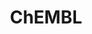 ---
layout: default
bigquery: https://console.cloud.google.com/bigquery?p=patents-public-data&d=ebi_chembl&page=dataset
citation: '"The ChEMBL database in 2017." Anna Gaulton, Anne Hersey, Michał Nowotka,
  A Patrícia Bento, Jon Chambers, David Mendez, Prudence Mutowo, Francis Atkinson,
  Louisa J Bellis, Elena Cibrián-Uhalte, Mark Davies, Nathan Dedman, Anneli Karlsson,
  María Paula Magariños, John P Overington, George Papadatos, Ines Smit, Andrew R
  Leach Nucleic acids Research (2017) 45 (Database Issue), D945-D954'
contributors: European Bioinformatics Institute
cost: None
description: ChEMBL Data is a manually curated database of small molecules used in
  drug discovery, including information about existing patented drugs.
documentation: 'schema: https://www.ebi.ac.uk/chembl/db_schema


  '
last_edit: 04/13/2022, 05:54:24
location: https://console.cloud.google.com/marketplace/product/google_patents_public_datasets/chembl
maintained_by: EMBL-EBI, an outstation of European Molecular Biology Laboratory
related_publications: '

  ChEMBL: towards direct deposition of bioassay data.


  Mendez D, Gaulton A, Bento AP, Chambers J, De Veij M, Félix E, Magariños MP, Mosquera
  JF, Mutowo P, Nowotka M, Gordillo-Marañón M, Hunter F, Junco L, Mugumbate G, Rodriguez-Lopez
  M, Atkinson F, Bosc N, Radoux CJ, Segura-Cabrera A, Hersey A, Leach AR.


  — Nucleic Acids Res. 2019; 47(D1):D930-D940. doi: 10.1093/nar/gky1075

  '
schema_fields:
- syn_type
- rtb
- indref_id
- binding_site_comment
- bao_endpoint
- usan_substem
- normal_range_max
- oral
- src_compound_id
- ro3_pass
- description
- acd_most_bpka
- bao_id
- creation_date
- l7
- warning_type
- level5
- full_mwt
- targrel_id
- cx_logd
- mw_freebase
- first_in_class
- metabolite_record_id
- source_domain_id
- warning_year
- drugind_id
- component_synonym
- qudt_units
- company
- cx_most_apka
- withdrawn_year
- tissue_id
- standard_relation
- lle
- max_phase
- protclasssyn_id
- activity_id
- comments
- met_id
- sitecomp_id
- assay_organism
- ad_type
- relationship_type
- src_description
- selectivity_comment
- doi
- helm_notation
- molecule_type
- prod_pat_id
- uberon_id
- as_id
- chebi_par_id
- updated_by
- version
- chirality
- efo_term
- doc_id
- target_type
- heavy_atoms
- alert_set_id
- irac_code
- who_name
- alert_id
- site_name
- action_type
- published_type
- hrac_code
- strength
- bao_format
- component_id
- drug_substance_flag
- mw_monoisotopic
- path
- published_relation
- assay_desc
- standard_value
- availability_type
- hbd
- assay_tissue
- trade_name
- met_conversion
- protein_class_id
- downgraded
- text_value
- parameter_type
- aidx
- cx_logp
- indication_class
- assay_param_id
- mechanism_of_action
- mol_irac_id
- polymer_flag
- job_id
- chembl_id
- assay_class_id
- num_lipinski_ro5_violations
- end_position
- orig_description
- ref_url
- go_id
- tid
- ddd_comment
- target_desc
- pathway_key
- level4
- smarts
- qed_weighted
- mesh_heading
- res_stem_id
- relationship
- oc_id
- who_extra
- l6
- published_value
- patent_use_code
- patent_id
- level3
- natural_product
- l8
- standard_upper_value
- assay_id
- short_name
- tid_fixed
- warning_description
- compound_name
- nda_type
- standard_type
- frac_class_id
- assay_subcellular_fraction
- ingredient
- country
- cell_ontology_id
- enzyme_tid
- cellosaurus_id
- record_id
- units
- updated_on
- curation_comment
- drug_record_id
- authors
- set_name
- smid
- l2
- data_validity_comment
- withdrawn_flag
- protein_class_desc
- standard_text_value
- mecref_id
- tbl
- acd_most_apka
- result_flag
- assay_strain
- standard_flag
- standard_inchi_key
- ddd_id
- hba
- warnref_id
- compsyn_id
- assay_tax_id
- le
- cidx
- l5
- num_ro5_violations
- applicant_full_name
- patent_expire_date
- sequence_md5sum
- label
- route
- tax_id
- stat
- black_box_warning
- hba_lipinski
- assay_test_type
- cell_source_tax_id
- mc_target_type
- mol_frac_id
- cell_description
- l1
- compound_key
- withdrawn_class
- source
- src_short_name
- mec_id
- domain_description
- type
- component_type
- pathway_id
- isoform
- doc_type
- hrac_class_id
- prodrug
- domain_type
- parenteral
- rgid
- src_id
- patent_no
- predbind_id
- bto_id
- max_phase_for_ind
- confidence_score
- comp_go_id
- usan_stem_id
- active_molregno
- major_class
- last_active
- warning_class
- relationship_desc
- mc_target_accession
- efo_id
- priority
- domain_id
- cell_source_organism
- level2
- parent_id
- molregno
- level3_description
- journal
- first_approval
- aromatic_rings
- direct_interaction
- value
- co_stem_id
- parent_type
- innovator_company
- status
- topical
- molsyn_id
- acd_logp
- start_position
- assay_type
- protein_class_synonym
- assay_cell_type
- ddd_admr
- abstract
- formulation_id
- dosage_form
- assay_category
- db_source
- class_level
- cx_most_bpka
- irac_class_id
- ap_id
- met_comment
- disease_efficacy
- accession
- frac_code
- subgroup
- delist_flag
- mol_atc_id
- product_id
- ridx
- alert_name
- curated_by
- acd_logd
- level4_description
- publication_number
- aspect
- last_page
- compd_id
- activity_comment
- activity_count
- db_version
- usan_stem
- entity_id
- stem
- normal_range_min
- site_id
- title
- idx
- actsm_id
- targcomp_id
- log_id
- entity_type
- cell_name
- pchembl_value
- usan_year
- species_group_flag
- mechanism_comment
- std_act_id
- warning_id
- src_assay_id
- metref_id
- published_units
- annotation
- active_ingredient
- mutation
- issue
- confidence
- homologue
- approval_date
- assay_source
- cell_id
- standard_inchi
- level2_description
- ref_id
- synonyms
- therapeutic_flag
- molecular_species
- usan_stem_definition
- full_molformula
- canonical_smiles
- comp_class_id
- definition
- cell_source_tissue
- ddd_value
- ref_type
- molecular_mechanism
- upper_value
- drug_product_flag
- parameter_value
- l4
- alogp
- ddd_units
- year
- mol_hrac_id
- l3
- enzyme_name
- clo_id
- inorganic_flag
- caloha_id
- substrate_record_id
- site_residues
- uo_units
- organism
- related_tid
- stem_class
- hbd_lipinski
- cl_lincs_id
- pref_name
- sei
- name
- num_alerts
- potential_duplicate
- warning_country
- atc_code
- mc_target_name
- submission_date
- toid
- target_mapping
- previous_company
- dosed_ingredient
- level1_description
- mc_organism
- research_stem
- sequence
- relation
- pubmed_id
- standard_units
- molfile
- parent_go_id
- psa
- withdrawn_country
- level1
- withdrawn_reason
- structure_type
- ass_cls_map_id
- mc_tax_id
- cpd_str_alert_id
- volume
- first_page
- parent_molregno
- domain_name
- class_type
- biocomp_id
- bei
- mesh_id
- prediction_method
- variant_id
shortname: chembl
tags:
- biotechnology
- health
- chemical
- bioinformatics
- medical
terms_of_use: CC BY-SA 3.0
title: ChEMBL
uuid: e232a192-965c-4ec9-904c-155b6dfe56c5
---